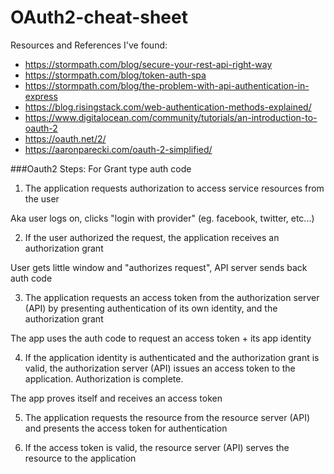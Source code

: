 # OAuth2-cheat-sheet

Resources and References I've found: 
* https://stormpath.com/blog/secure-your-rest-api-right-way
* https://stormpath.com/blog/token-auth-spa
* https://stormpath.com/blog/the-problem-with-api-authentication-in-express
* https://blog.risingstack.com/web-authentication-methods-explained/
* https://www.digitalocean.com/community/tutorials/an-introduction-to-oauth-2
* https://oauth.net/2/
* https://aaronparecki.com/oauth-2-simplified/

###Oauth2 Steps: For Grant type auth code

1. The application requests authorization to access service resources from the user
  
  Aka user logs on, clicks "login with provider" (eg. facebook, twitter, etc...)

2. If the user authorized the request, the application receives an authorization grant
 
 User gets little window and "authorizes request", API server sends back auth code

3. The application requests an access token from the authorization server (API) by presenting authentication of its own identity, and the authorization grant
 
 The app uses the auth code to request an access token + its app identity

4. If the application identity is authenticated and the authorization grant is valid, the authorization server (API) issues an access token to the application. Authorization is complete.

  The app proves itself and receives an access token

5. The application requests the resource from the resource server (API) and presents the access token for authentication

6. If the access token is valid, the resource server (API) serves the resource to the application
